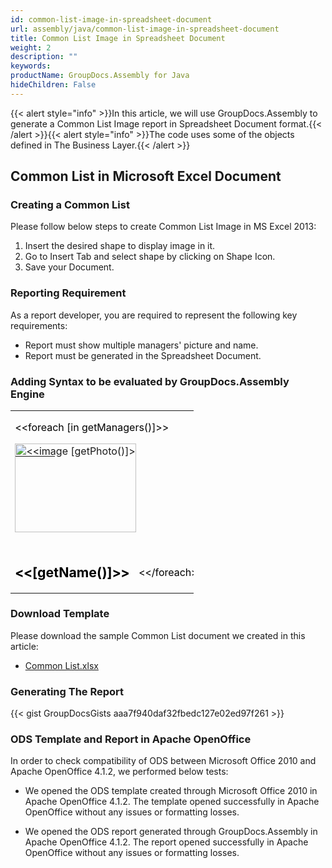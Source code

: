 ```yaml
---
id: common-list-image-in-spreadsheet-document
url: assembly/java/common-list-image-in-spreadsheet-document
title: Common List Image in Spreadsheet Document
weight: 2
description: ""
keywords: 
productName: GroupDocs.Assembly for Java
hideChildren: False
---
```

{{< alert style="info" >}}In this article, we will use GroupDocs.Assembly to generate a Common List Image report in Spreadsheet Document format.{{< /alert >}}{{< alert style="info" >}}The code uses some of the objects defined in The Business Layer.{{< /alert >}}

## Common List in Microsoft Excel Document

### Creating a Common List

Please follow below steps to create Common List Image in MS Excel 2013:

1.  Insert the desired shape to display image in it.
2.  Go to Insert Tab and select shape by clicking on Shape Icon.
3.  Save your Document.

### Reporting Requirement

As a report developer, you are required to represent the following key requirements:

*   Report must show multiple managers' picture and name.
*   Report must be generated in the Spreadsheet Document.

### Adding Syntax to be evaluated by GroupDocs.Assembly Engine

<table class="MsoNormalTable" border="0" cellspacing="0" cellpadding="0" width="293" style="width: 219.75pt; border-collapse: collapse;"><tbody><tr style="height: 15pt;"><td width="293" nowrap="" colspan="4" style="width: 219.75pt; padding-top: 0in; padding-right: 5.4pt; padding-bottom: 0in; padding-left: 5.4pt; height: 15pt;"><p class="MsoNormal" style="margin-bottom: 0.0001pt; line-height: normal;"><span style="color: black;">&lt;&lt;foreach [in getManagers()]&gt;&gt;</span></p></td></tr><tr style="height: 15pt;"><td width="149" nowrap="" valign="bottom" style="width: 111.55pt; padding-top: 0in; padding-right: 5.4pt; padding-bottom: 0in; padding-left: 5.4pt; height: 15pt;"><p class="MsoNormal" style="margin-bottom: 0.0001pt; line-height: normal;"><span style="position: absolute; z-index: 251658240; margin-left: 0px; margin-top: 0px; width: 194px; height: 142px;"><img width="194" height="142" src="" alt="<<image [getPhoto()]>>"></span></p><table class="MsoNormalTable" border="0" cellspacing="0" cellpadding="0"><tbody><tr style="height: 15pt;"><td width="64" nowrap="" valign="bottom" style="width: 48pt; padding-top: 0in; padding-right: 0in; padding-bottom: 0in; padding-left: 0in; height: 15pt;"></td></tr></tbody></table></td><td width="1" nowrap="" valign="bottom" style="width: 0.7pt; padding-top: 0in; padding-right: 5.4pt; padding-bottom: 0in; padding-left: 5.4pt; height: 15pt;"></td><td width="1" nowrap="" valign="bottom" style="width: 0.7pt; padding-top: 0in; padding-right: 5.4pt; padding-bottom: 0in; padding-left: 5.4pt; height: 15pt;"></td><td width="142" nowrap="" valign="bottom" style="width: 106.8pt; padding-top: 0in; padding-right: 5.4pt; padding-bottom: 0in; padding-left: 5.4pt; height: 15pt;"></td></tr><tr style="height: 15pt;"><td width="149" nowrap="" valign="bottom" style="width: 111.55pt; padding-top: 0in; padding-right: 5.4pt; padding-bottom: 0in; padding-left: 5.4pt; height: 15pt;"></td><td width="1" nowrap="" valign="bottom" style="width: 0.7pt; padding-top: 0in; padding-right: 5.4pt; padding-bottom: 0in; padding-left: 5.4pt; height: 15pt;"></td><td width="1" nowrap="" valign="bottom" style="width: 0.7pt; padding-top: 0in; padding-right: 5.4pt; padding-bottom: 0in; padding-left: 5.4pt; height: 15pt;"></td><td width="142" nowrap="" valign="bottom" style="width: 106.8pt; padding-top: 0in; padding-right: 5.4pt; padding-bottom: 0in; padding-left: 5.4pt; height: 15pt;"></td></tr><tr style="height: 15pt;"><td width="149" nowrap="" valign="bottom" style="width: 111.55pt; padding-top: 0in; padding-right: 5.4pt; padding-bottom: 0in; padding-left: 5.4pt; height: 15pt;"></td><td width="1" nowrap="" valign="bottom" style="width: 0.7pt; padding-top: 0in; padding-right: 5.4pt; padding-bottom: 0in; padding-left: 5.4pt; height: 15pt;"></td><td width="1" nowrap="" valign="bottom" style="width: 0.7pt; padding-top: 0in; padding-right: 5.4pt; padding-bottom: 0in; padding-left: 5.4pt; height: 15pt;"></td><td width="142" nowrap="" valign="bottom" style="width: 106.8pt; padding-top: 0in; padding-right: 5.4pt; padding-bottom: 0in; padding-left: 5.4pt; height: 15pt;"></td></tr><tr style="height: 15pt;"><td width="149" nowrap="" valign="bottom" style="width: 111.55pt; padding-top: 0in; padding-right: 5.4pt; padding-bottom: 0in; padding-left: 5.4pt; height: 15pt;"></td><td width="1" nowrap="" valign="bottom" style="width: 0.7pt; padding-top: 0in; padding-right: 5.4pt; padding-bottom: 0in; padding-left: 5.4pt; height: 15pt;"></td><td width="1" nowrap="" valign="bottom" style="width: 0.7pt; padding-top: 0in; padding-right: 5.4pt; padding-bottom: 0in; padding-left: 5.4pt; height: 15pt;"></td><td width="142" nowrap="" valign="bottom" style="width: 106.8pt; padding-top: 0in; padding-right: 5.4pt; padding-bottom: 0in; padding-left: 5.4pt; height: 15pt;"></td></tr><tr style="height: 15pt;"><td width="149" nowrap="" valign="bottom" style="width: 111.55pt; padding-top: 0in; padding-right: 5.4pt; padding-bottom: 0in; padding-left: 5.4pt; height: 15pt;"></td><td width="1" nowrap="" valign="bottom" style="width: 0.7pt; padding-top: 0in; padding-right: 5.4pt; padding-bottom: 0in; padding-left: 5.4pt; height: 15pt;"></td><td width="1" nowrap="" valign="bottom" style="width: 0.7pt; padding-top: 0in; padding-right: 5.4pt; padding-bottom: 0in; padding-left: 5.4pt; height: 15pt;"></td><td width="142" nowrap="" valign="bottom" style="width: 106.8pt; padding-top: 0in; padding-right: 5.4pt; padding-bottom: 0in; padding-left: 5.4pt; height: 15pt;"></td></tr><tr style="height: 15pt;"><td width="149" nowrap="" valign="bottom" style="width: 111.55pt; padding-top: 0in; padding-right: 5.4pt; padding-bottom: 0in; padding-left: 5.4pt; height: 15pt;"></td><td width="1" nowrap="" valign="bottom" style="width: 0.7pt; padding-top: 0in; padding-right: 5.4pt; padding-bottom: 0in; padding-left: 5.4pt; height: 15pt;"></td><td width="1" nowrap="" valign="bottom" style="width: 0.7pt; padding-top: 0in; padding-right: 5.4pt; padding-bottom: 0in; padding-left: 5.4pt; height: 15pt;"></td><td width="142" nowrap="" valign="bottom" style="width: 106.8pt; padding-top: 0in; padding-right: 5.4pt; padding-bottom: 0in; padding-left: 5.4pt; height: 15pt;"></td></tr><tr style="height: 15pt;"><td width="149" nowrap="" valign="bottom" style="width: 111.55pt; padding-top: 0in; padding-right: 5.4pt; padding-bottom: 0in; padding-left: 5.4pt; height: 15pt;"></td><td width="1" nowrap="" valign="bottom" style="width: 0.7pt; padding-top: 0in; padding-right: 5.4pt; padding-bottom: 0in; padding-left: 5.4pt; height: 15pt;"></td><td width="1" nowrap="" valign="bottom" style="width: 0.7pt; padding-top: 0in; padding-right: 5.4pt; padding-bottom: 0in; padding-left: 5.4pt; height: 15pt;"></td><td width="142" nowrap="" valign="bottom" style="width: 106.8pt; padding-top: 0in; padding-right: 5.4pt; padding-bottom: 0in; padding-left: 5.4pt; height: 15pt;"></td></tr><tr style="height: 15pt;"><td width="149" nowrap="" valign="bottom" style="width: 111.55pt; padding-top: 0in; padding-right: 5.4pt; padding-bottom: 0in; padding-left: 5.4pt; height: 15pt;"></td><td width="1" nowrap="" valign="bottom" style="width: 0.7pt; padding-top: 0in; padding-right: 5.4pt; padding-bottom: 0in; padding-left: 5.4pt; height: 15pt;"></td><td width="1" nowrap="" valign="bottom" style="width: 0.7pt; padding-top: 0in; padding-right: 5.4pt; padding-bottom: 0in; padding-left: 5.4pt; height: 15pt;"></td><td width="142" nowrap="" valign="bottom" style="width: 106.8pt; padding-top: 0in; padding-right: 5.4pt; padding-bottom: 0in; padding-left: 5.4pt; height: 15pt;"></td></tr><tr style="height: 21pt;"><td width="151" nowrap="" colspan="3" style="width: 112.95pt; padding-top: 0in; padding-right: 5.4pt; padding-bottom: 0in; padding-left: 5.4pt; height: 21pt;"><p class="MsoNormal" style="margin-bottom: 0.0001pt; line-height: normal;"><b><span style="font-size: 16pt; color: black;">&lt;&lt;[getName()]&gt;&gt;</span></b></p></td><td width="142" nowrap="" style="width: 106.8pt; padding-top: 0in; padding-right: 5.4pt; padding-bottom: 0in; padding-left: 5.4pt; height: 21pt;"><p class="MsoNormal" style="margin-bottom: 0.0001pt; line-height: normal;"><span style="color: black;">&lt;&lt;/foreach&gt;&gt;</span></p></td></tr><tr style="height: 15pt;"><td width="149" nowrap="" style="width: 111.55pt; padding-top: 0in; padding-right: 5.4pt; padding-bottom: 0in; padding-left: 5.4pt; height: 15pt;"></td><td width="1" nowrap="" valign="bottom" style="width: 0.7pt; padding-top: 0in; padding-right: 5.4pt; padding-bottom: 0in; padding-left: 5.4pt; height: 15pt;"></td><td width="1" nowrap="" valign="bottom" style="width: 0.7pt; padding-top: 0in; padding-right: 5.4pt; padding-bottom: 0in; padding-left: 5.4pt; height: 15pt;"></td><td width="142" nowrap="" valign="bottom" style="width: 106.8pt; padding-top: 0in; padding-right: 5.4pt; padding-bottom: 0in; padding-left: 5.4pt; height: 15pt;"></td></tr></tbody></table>

### Download Template

Please download the sample Common List document we created in this article:

*   [Common List.xlsx](https://github.com/groupdocs-assembly/GroupDocs.Assembly-for-Java/blob/master/Examples/GroupDocs.Assembly.Examples.Java/Data/Storage/Spreadsheet%20Templates/Common%20List.xlsx?raw=true)

### Generating The Report

{{< gist GroupDocsGists aaa7f940daf32fbedc127e02ed97f261 >}}



### ODS Template and Report in Apache OpenOffice

In order to check compatibility of ODS between Microsoft Office 2010 and Apache OpenOffice 4.1.2, we performed below tests:

*   We opened the ODS template created through Microsoft Office 2010 in Apache OpenOffice 4.1.2. The template opened successfully in Apache OpenOffice without any issues or formatting losses.

*   We opened the ODS report generated through GroupDocs.Assembly in Apache OpenOffice 4.1.2. The report opened successfully in Apache OpenOffice without any issues or formatting losses.
